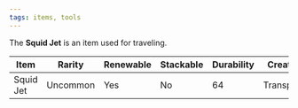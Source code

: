 ```yaml
---
tags: items, tools
---
```


The **Squid Jet** is an item used for traveling.

| Item      | Rarity   | Renewable | Stackable | Durability | Creative tab   |
| --------- | -------- | --------- | --------- | ---------- | -------------- |
| Squid Jet | Uncommon | Yes       | No        | 64         | Transportation |

